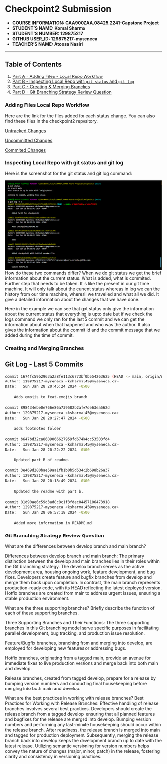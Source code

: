 # Checkpoint2 Submission

- **COURSE INFORMATION: CAA900ZAA.08425.2241-Capstone Project**
- **STUDENT’S NAME: Komal Sharma**
- **STUDENT'S NUMBER: 129875217**
- **GITHUB USER_ID: 129875217-myseneca**
- **TEACHER’S NAME: Atoosa Nasiri**

---

## Table of Contents
1. [Part A - Adding Files - Local Repo Workflow](#adding-files-local-repo-workflow)
2. [Part B - Inspecting Local Repo with `git status` and `git log`](#inspecting-local-repo-with-git-status-and-git-log)
3. [Part C - Creating & Merging Branches](#creating-and-merging-branches)
4. [Part D - Git Branching Strategy Review Question](#git-branching-strategy-review-question)

### Adding Files Local Repo Workflow

Here are the link for the files added for each status change. You can also find these files in the checkpoint2 repository.

[Untracked Changes](git_status_untracked.txt)

[Uncommitted Changes](git_status_uncommitted.txt)

[Commited Changes](git_status_committed.txt)

### Inspecting Local Repo with git status and git log

Here is the screenshot for the git status and git log command:

<img src="statusvslog.png"
     alt="Status VS Log"
     style="float: left; margin-right: 10px;" />

How do these two commands differ?
When we do git status we get the brief information about the current status. What is added, what is commited. Further step that needs to be taken. It is like the present in our git time machine. It will only talk about the current status whereas in log we can the history from our time machine, whereall we travelled and what all we did. It give a detailed information about the changes that we have done.

Here in the example we can see that got status only give the information about the current status that everything is upto date but if we check the logs command we only ran for the last 5 commit and we can get the information about when that happened and who was the author. It also gives the information about the commit id and the commit message that we added during the time of commit.

### Creating and Merging Branches

## Git Log - Last 5 Commits

```bash
commit 1674fc59b2963a2a8fe113c6773bf0b554263625 (HEAD -> main, origin/main, origin/feat-emojis, origin/HEAD, feat-emojis)
Author: 129875217-myseneca <ksharma145@myseneca.ca>
Date:   Sun Jan 28 20:45:24 2024 -0500

    Adds emojis to feat-emojis branch

commit 898434ebe0e766e86a739582b2afe7de63ea562d
Author: 129875217-myseneca <ksharma145@myseneca.ca>
Date:   Sun Jan 28 20:27:47 2024 -0500

    adds footnotes folder

commit b647bd32ca8609066627959fd674b4cc53503fd4
Author: 129875217-myseneca <ksharma145@myseneca.ca>
Date:   Sun Jan 28 20:22:22 2024 -0500

    Updated part B of readme.

commit 3e469d280bae59aa1fb1b0b5d534c2b698b26a37
Author: 129875217-myseneca <ksharma145@myseneca.ca>
Date:   Sun Jan 28 20:18:49 2024 -0500

    Updated the readme with part b.

commit 81d90ae6c59d3ad8c8c1f3fdec04457106473918
Author: 129875217-myseneca <ksharma145@myseneca.ca>
Date:   Sun Jan 28 06:57:18 2024 -0500

    Added more information in README.md
```

### Git Branching Strategy Review Question

What are the differences between develop branch and main branch?

Differences between develop branch and main branch:
The primary distinction between the develop and main branches lies in their roles within the Git branching strategy. The develop branch serves as the active development area, housing ongoing work, feature development, and bug fixes. Developers create feature and bugfix branches from develop and merge them back upon completion. In contrast, the main branch represents production-ready code, with its HEAD reflecting the latest deployed version. Hotfix branches are created from main to address urgent issues, ensuring a stable production environment.

What are the three supporting branches? Briefly describe the function of each of these supporting branches.

Three Supporting Branches and Their Functions:
The three supporting branches in this Git branching model serve specific purposes in facilitating parallel development, bug tracking, and production issue resolution. 

Feature/Bugfix branches, branching from and merging into develop, are employed for developing new features or addressing bugs. 

Hotfix branches, originating from a tagged main, provide an avenue for immediate fixes to live production versions and merge back into both main and develop. 

Release branches, created from tagged develop, prepare for a release by bumping version numbers and conducting final housekeeping before merging into both main and develop.

What are the best practices in working with release branches?
Best Practices for Working with Release Branches:
Effective handling of release branches involves several best practices. Developers should create the release branch from a tagged develop, ensuring that all planned features and bugfixes for the release are merged into develop. Bumping version numbers and performing any last-minute housekeeping should occur within the release branch. After readiness, the release branch is merged into main and tagged for production deployment. Subsequently, merging the release branch back into develop keeps the development branch up to date with the latest release. Utilizing semantic versioning for version numbers helps convey the nature of changes (major, minor, patch) in the release, fostering clarity and consistency in versioning practices.
